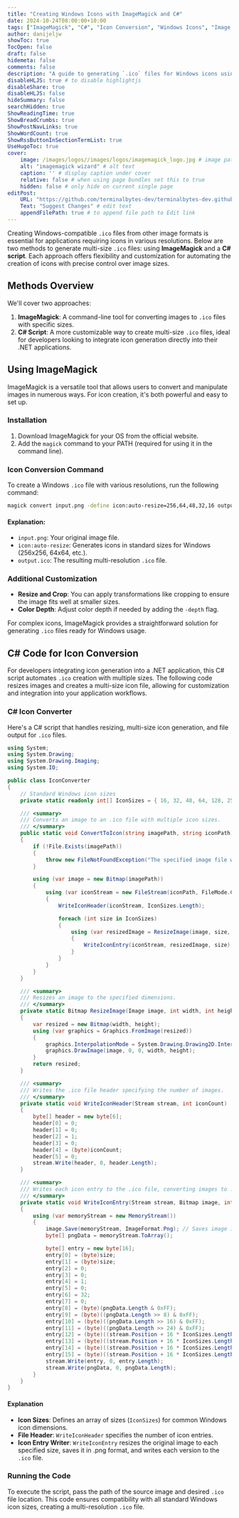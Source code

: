 ```yaml
---
title: "Creating Windows Icons with ImageMagick and C#"
date: 2024-10-24T08:00:00+10:00
tags: ["ImageMagick", "C#", "Icon Conversion", "Windows Icons", "Image Processing"]
author: danijeljw
showToc: true
TocOpen: false
draft: false
hidemeta: false
comments: false
description: "A guide to generating `.ico` files for Windows icons using ImageMagick and a C# script. Learn to automate icon creation with multi-size support for Windows applications."
disableHLJS: true # to disable highlightjs
disableShare: true
disableHLJS: false
hideSummary: false
searchHidden: true
ShowReadingTime: true
ShowBreadCrumbs: true
ShowPostNavLinks: true
ShowWordCount: true
ShowRssButtonInSectionTermList: true
UseHugoToc: true
cover:
    image: /images/logos//images/logos/imagemagick_logo.jpg # image path/url
    alt: "imagemagick wizard" # alt text
    caption: '' # display caption under cover
    relative: false # when using page bundles set this to true
    hidden: false # only hide on current single page
editPost:
    URL: "https://github.com/terminalbytes-dev/terminalbytes-dev.github.io/tree/main/content"
    Text: "Suggest Changes" # edit text
    appendFilePath: true # to append file path to Edit link
---
```


Creating Windows-compatible `.ico` files from other image formats is essential for applications requiring icons in various resolutions. Below are two methods to generate multi-size `.ico` files: using **ImageMagick** and a **C# script**. Each approach offers flexibility and customization for automating the creation of icons with precise control over image sizes.

## Methods Overview

We'll cover two approaches:

1. **ImageMagick**: A command-line tool for converting images to `.ico` files with specific sizes.
1. **C# Script**: A more customizable way to create multi-size `.ico` files, ideal for developers looking to integrate icon generation directly into their .NET applications.

## Using ImageMagick

ImageMagick is a versatile tool that allows users to convert and manipulate images in numerous ways. For icon creation, it's both powerful and easy to set up.

### Installation

1. Download ImageMagick for your OS from the official website.
1. Add the `magick` command to your PATH (required for using it in the command line).

### Icon Conversion Command

To create a Windows `.ico` file with various resolutions, run the following command:

```bash
magick convert input.png -define icon:auto-resize=256,64,48,32,16 output.ico
```

#### Explanation:

- `input.png`: Your original image file.
- `icon:auto-resize`: Generates icons in standard sizes for Windows (256x256, 64x64, etc.).
- `output.ico`: The resulting multi-resolution `.ico` file.

### Additional Customization

- **Resize and Crop**: You can apply transformations like cropping to ensure the image fits well at smaller sizes.
- **Color Depth**: Adjust color depth if needed by adding the `-depth` flag.

For complex icons, ImageMagick provides a straightforward solution for generating `.ico` files ready for Windows usage.

## C# Code for Icon Conversion

For developers integrating icon generation into a .NET application, this C# script automates `.ico` creation with multiple sizes. The following code resizes images and creates a multi-size icon file, allowing for customization and integration into your application workflows.

### C# Icon Converter

Here's a C# script that handles resizing, multi-size icon generation, and file output for `.ico` files.

```csharp
using System;
using System.Drawing;
using System.Drawing.Imaging;
using System.IO;

public class IconConverter
{
    // Standard Windows icon sizes
    private static readonly int[] IconSizes = { 16, 32, 48, 64, 128, 256 };

    /// <summary>
    /// Converts an image to an .ico file with multiple icon sizes.
    /// </summary>
    public static void ConvertToIcon(string imagePath, string iconPath)
    {
        if (!File.Exists(imagePath))
        {
            throw new FileNotFoundException("The specified image file was not found.", imagePath);
        }

        using (var image = new Bitmap(imagePath))
        {
            using (var iconStream = new FileStream(iconPath, FileMode.Create))
            {
                WriteIconHeader(iconStream, IconSizes.Length);

                foreach (int size in IconSizes)
                {
                    using (var resizedImage = ResizeImage(image, size, size))
                    {
                        WriteIconEntry(iconStream, resizedImage, size);
                    }
                }
            }
        }
    }

    /// <summary>
    /// Resizes an image to the specified dimensions.
    /// </summary>
    private static Bitmap ResizeImage(Image image, int width, int height)
    {
        var resized = new Bitmap(width, height);
        using (var graphics = Graphics.FromImage(resized))
        {
            graphics.InterpolationMode = System.Drawing.Drawing2D.InterpolationMode.HighQualityBicubic;
            graphics.DrawImage(image, 0, 0, width, height);
        }
        return resized;
    }

    /// <summary>
    /// Writes the .ico file header specifying the number of images.
    /// </summary>
    private static void WriteIconHeader(Stream stream, int iconCount)
    {
        byte[] header = new byte[6];
        header[0] = 0;
        header[1] = 0;
        header[2] = 1;
        header[3] = 0;
        header[4] = (byte)iconCount;
        header[5] = 0;
        stream.Write(header, 0, header.Length);
    }

    /// <summary>
    /// Writes each icon entry to the .ico file, converting images to .png format for compatibility.
    /// </summary>
    private static void WriteIconEntry(Stream stream, Bitmap image, int size)
    {
        using (var memoryStream = new MemoryStream())
        {
            image.Save(memoryStream, ImageFormat.Png); // Saves image in .png format for compression
            byte[] pngData = memoryStream.ToArray();

            byte[] entry = new byte[16];
            entry[0] = (byte)size; 
            entry[1] = (byte)size;
            entry[2] = 0;
            entry[3] = 0;
            entry[4] = 1;
            entry[5] = 0;
            entry[6] = 32;
            entry[7] = 0;
            entry[8] = (byte)(pngData.Length & 0xFF);
            entry[9] = (byte)((pngData.Length >> 8) & 0xFF);
            entry[10] = (byte)((pngData.Length >> 16) & 0xFF);
            entry[11] = (byte)((pngData.Length >> 24) & 0xFF);
            entry[12] = (byte)((stream.Position + 16 * IconSizes.Length) & 0xFF);
            entry[13] = (byte)((stream.Position + 16 * IconSizes.Length) >> 8 & 0xFF);
            entry[14] = (byte)((stream.Position + 16 * IconSizes.Length) >> 16 & 0xFF);
            entry[15] = (byte)((stream.Position + 16 * IconSizes.Length) >> 24 & 0xFF);
            stream.Write(entry, 0, entry.Length);
            stream.Write(pngData, 0, pngData.Length);
        }
    }
}
```

#### Explanation

- **Icon Sizes**: Defines an array of sizes (`IconSizes`) for common Windows icon dimensions.
- **File Header**: `WriteIconHeader` specifies the number of icon entries.
- **Icon Entry Writer**: `WriteIconEntry` resizes the original image to each specified size, saves it in .png format, and writes each version to the `.ico` file.

### Running the Code

To execute the script, pass the path of the source image and desired `.ico` file location. This code ensures compatibility with all standard Windows icon sizes, creating a multi-resolution `.ico` file.